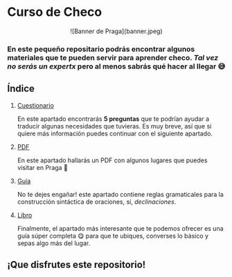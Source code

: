 # Curso de Checo
<center> 
     ![Banner de Praga](banner.jpeg)
     </center>

### En este pequeño repositario podrás encontrar algunos materiales que te pueden servir para aprender checo. *Tal vez no serás un expertx* pero al menos sabrás qué hacer al llegar :sweat_smile:



## Índice
1. [Cuestionario](/01-Cuestionario/)

     En este apartado encontrarás **5 preguntas** que te podrían ayudar a traducir algunas necesidades que tuvieras.
   Es muy breve, así que si quiere más información puedes continuar con el siguiente apartado.

   
2. [PDF](/02-PDF)

     En este apartado hallarás un PDF con algunos lugares que puedes visitar en Praga :star_struck:

   
3. [Guía](/03-Guía)

     No te dejes engañar! este apartado contiene reglas gramaticales para la construcción sintáctica de oraciones, sí, *declinaciones*.
   
4. [Libro](/04-milibro)

     Finalmente, el apartado más interesante que te podemos ofrecer es una guía súper completa :yum: para que te ubiques, converses lo básico y sepas algo más del lugar.

## ¡Que disfrutes este repositorio!
